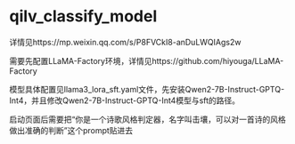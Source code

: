 # qilv_classify_model

详情见https://mp.weixin.qq.com/s/P8FVCkI8-anDuLWQIAgs2w

需要先配置LLaMA-Factory环境，详情见https://github.com/hiyouga/LLaMA-Factory

模型具体配置见llama3_lora_sft.yaml文件，先安装Qwen2-7B-Instruct-GPTQ-Int4，并且修改Qwen2-7B-Instruct-GPTQ-Int4模型与sft的路径。

启动页面后需要把“你是一个诗歌风格判定器，名字叫击壤，可以对一首诗的风格做出准确的判断”这个prompt贴进去
